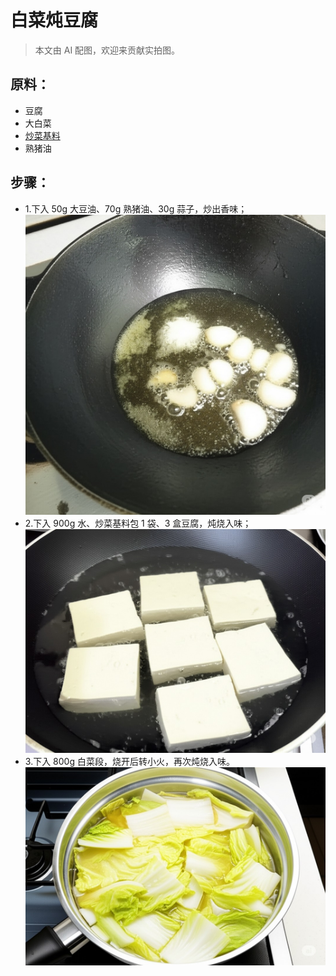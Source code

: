 # 白菜炖豆腐
> 本文由 AI 配图，欢迎来贡献实拍图。

## 原料：
- 豆腐
- 大白菜
- [炒菜基料](/配料/炒菜基料.md)
- 熟猪油

## 步骤：
- 1.下入 50g 大豆油、70g 熟猪油、30g 蒜子，炒出香味；
![](pic/白菜炖豆腐/1.jpeg)
- 2.下入 900g 水、炒菜基料包 1 袋、3 盒豆腐，炖烧入味；
![](pic/白菜炖豆腐/2.jpeg)
- 3.下入 800g 白菜段，烧开后转小火，再次炖烧入味。
![](pic/白菜炖豆腐/3.jpeg)